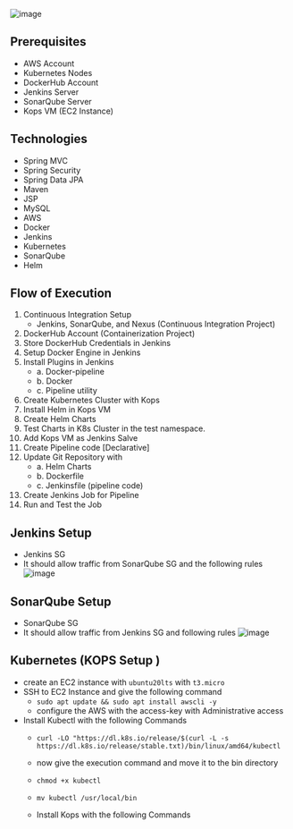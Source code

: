 ![image](https://github.com/amitgitz/cicdkube-docker/assets/88843810/5cbc0683-8153-43c4-a8c7-99df66c4568e)
## Prerequisites
- AWS Account
- Kubernetes Nodes
- DockerHub Account
- Jenkins Server
- SonarQube Server
- Kops VM (EC2 Instance)

## Technologies 
- Spring MVC
- Spring Security
- Spring Data JPA
- Maven
- JSP
- MySQL
- AWS
- Docker
- Jenkins
- Kubernetes
- SonarQube
- Helm
## Flow of Execution
1. Continuous Integration Setup
   - Jenkins, SonarQube, and Nexus (Continuous Integration Project)
3. DockerHub Account (Containerization Project)
4. Store DockerHub Credentials in Jenkins
5. Setup Docker Engine in Jenkins
6. Install Plugins in Jenkins
	- a. Docker-pipeline
	- b. Docker
	- c. Pipeline utility
7. Create Kubernetes Cluster with Kops
8. Install Helm in Kops VM
9. Create Helm Charts
10. Test Charts in K8s Cluster in the test namespace.
11. Add Kops VM as Jenkins Salve
12. Create Pipeline code [Declarative]
13. Update Git Repository with
	- a. Helm Charts
	- b. Dockerfile
	- c. Jenkinsfile (pipeline code)
14. Create Jenkins Job for Pipeline
15. Run and Test the Job

 ## Jenkins Setup
 - Jenkins SG
 - It should allow traffic from SonarQube SG and the following rules
  ![image](https://github.com/amitgitz/cicdkube-docker/assets/88843810/f6b747f1-453e-4685-8b6e-da6f947c8908)

## SonarQube Setup
- SonarQube SG
- It should allow traffic from Jenkins SG and following rules
![image](https://github.com/amitgitz/cicdkube-docker/assets/88843810/b990f418-9d64-4a7a-8d2e-128b5a366448)

## Kubernetes (KOPS Setup )
 - create an EC2 instance with `ubuntu20lts` with `t3.micro`
 - SSH to EC2 Instance and give the following command
    - ```sudo apt update && sudo apt install awscli -y ```
    - configure the AWS with the access-key with Administrative access
 - Install Kubectl with the following Commands
     - ``` curl -LO "https://dl.k8s.io/release/$(curl -L -s https://dl.k8s.io/release/stable.txt)/bin/linux/amd64/kubectl ```
     - now give the execution command and move it to the bin directory
     - ``` chmod +x kubectl ```
     - ``` mv kubectl /usr/local/bin ```
  
   - Install Kops with the following Commands     
       
 




    
